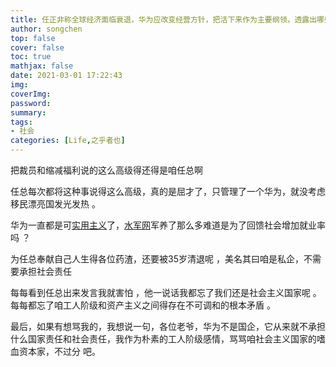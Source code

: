 ```yaml
---
title: 任正非称全球经济面临衰退，华为应改变经营方针，把活下来作为主要纲领，透露出哪些信号？
author: songchen
top: false
cover: false
toc: true
mathjax: false
date: 2021-03-01 17:22:43
img:
coverImg:
password:
summary:
tags:
- 社会
categories: [Life,之乎者也]
---
```

把裁员和缩减福利说的这么高级得还得是咱任总啊

任总每次都将这种事说得这么高级，真的是屈才了，只管理了一个华为，就没考虑移民漂亮国发光发热 。

华为一直都是可[实用主义](https://www.zhihu.com/search?q=%E5%AE%9E%E7%94%A8%E4%B8%BB%E4%B9%89&search_source=Entity&hybrid_search_source=Entity&hybrid_search_extra=%7B%22sourceType%22%3A%22answer%22%2C%22sourceId%22%3A2642692561%7D)了，[水军网](https://www.zhihu.com/search?q=%E6%B0%B4%E5%86%9B%E7%BD%91&search_source=Entity&hybrid_search_source=Entity&hybrid_search_extra=%7B%22sourceType%22%3A%22answer%22%2C%22sourceId%22%3A2642692561%7D)军养了那么多难道是为了回馈社会增加就业率吗 ？

为任总奉献自己人生得各位药渣，还要被35岁清退呢 ，美名其曰咱是私企，不需要承担社会责任

每每看到任总出来发言我就害怕 ，他一说话我都忘了我们还是社会主义国家呢 。每每都忘了咱工人阶级和资产主义之间得存在不可调和的根本矛盾 。

最后，如果有想骂我的，我想说一句，各位老爷，华为不是国企，它从来就不承担什么国家责任和社会责任，我作为朴素的工人阶级感情，骂骂咱社会主义国家的嗜血资本家，不过分 吧。